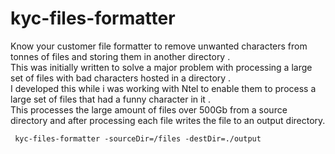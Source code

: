 # kyc-files-formatter
Know your customer file formatter to remove unwanted characters from tonnes of files and storing them in another directory . <br>
This was initially written to solve a major problem with processing a large set of files with bad characters hosted in a directory . </br>
I developed this while i was working with Ntel to enable them to process a large set of files that had a funny character in it . </br>
This processes the large amount of files over 500Gb from a source directory and after processing each file writes the file to an output directory. </br>

```
 kyc-files-formatter -sourceDir=/files -destDir=./output 

```

